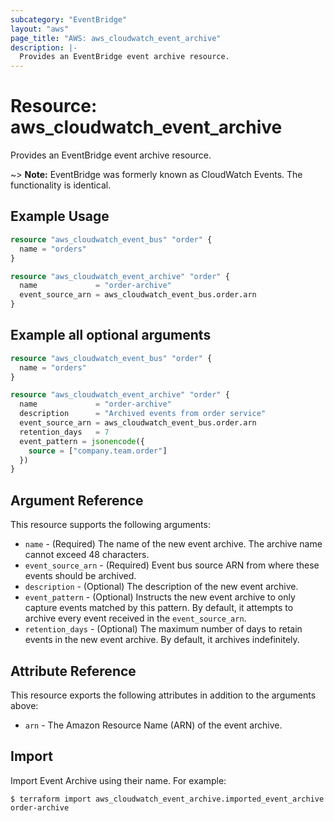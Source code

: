 ```yaml
---
subcategory: "EventBridge"
layout: "aws"
page_title: "AWS: aws_cloudwatch_event_archive"
description: |-
  Provides an EventBridge event archive resource.
---
```


# Resource: aws_cloudwatch_event_archive

Provides an EventBridge event archive resource.

~> **Note:** EventBridge was formerly known as CloudWatch Events. The functionality is identical.

## Example Usage

```terraform
resource "aws_cloudwatch_event_bus" "order" {
  name = "orders"
}

resource "aws_cloudwatch_event_archive" "order" {
  name             = "order-archive"
  event_source_arn = aws_cloudwatch_event_bus.order.arn
}
```

## Example all optional arguments

```terraform
resource "aws_cloudwatch_event_bus" "order" {
  name = "orders"
}

resource "aws_cloudwatch_event_archive" "order" {
  name             = "order-archive"
  description      = "Archived events from order service"
  event_source_arn = aws_cloudwatch_event_bus.order.arn
  retention_days   = 7
  event_pattern = jsonencode({
    source = ["company.team.order"]
  })
}
```

## Argument Reference

This resource supports the following arguments:

* `name` - (Required) The name of the new event archive. The archive name cannot exceed 48 characters.
* `event_source_arn` - (Required) Event bus source ARN from where these events should be archived.
* `description` - (Optional) The description of the new event archive.
* `event_pattern` - (Optional) Instructs the new event archive to only capture events matched by this pattern. By default, it attempts to archive every event received in the `event_source_arn`.
* `retention_days` - (Optional) The maximum number of days to retain events in the new event archive. By default, it archives indefinitely.

## Attribute Reference

This resource exports the following attributes in addition to the arguments above:

* `arn` - The Amazon Resource Name (ARN) of the event archive.

## Import

Import Event Archive using their name. For example:

```console
$ terraform import aws_cloudwatch_event_archive.imported_event_archive order-archive
```
